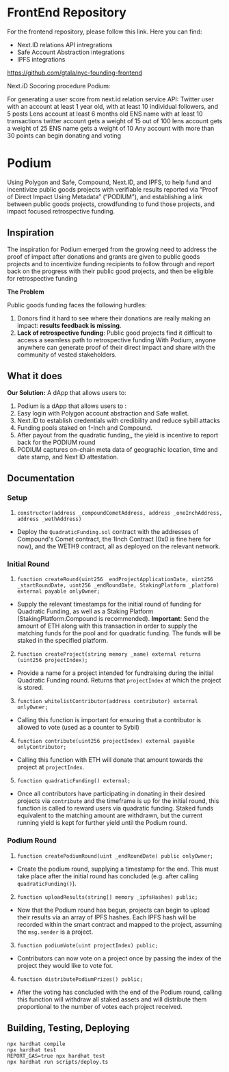 # FrontEnd Repository

For the frontend repository, please follow this link. Here you can find: 
-  Next.ID relations API intregrations
-  Safe Account Abstraction integrations
-  IPFS integrations

https://github.com/gtala/nyc-founding-frontend


Next.iD Socoring procedure Podium: 

For generating a user score from next.id relation service API:
Twitter user with an account at least 1 year old, with at least 10 individual followers, and 5 posts
Lens account at least 6 months old
ENS name with at least 10 transactions
twitter account gets a weight of 15 out of 100
lens account gets a weight of 25
ENS name gets a weight of 10 
Any account with more than 30 points can begin donating and voting

# Podium
Using Polygon and Safe, Compound, Next.ID, and IPFS, to help fund and incentivize public goods projects with verifiable results reported via “Proof of Direct Impact Using Metadata” (“PODIUM”), and establishing a link between public goods projects, crowdfunding to fund those projects, and impact focused retrospective funding.

## Inspiration
The inspiration for Podium emerged from the growing need to address the proof of impact after donations and grants are given to public goods projects and to incentivize funding recipients to follow through and report back on the progress with their public good projects, and then be eligible for retrospective funding
 
**The Problem**

Public goods funding faces the following hurdles:
1. Donors find it hard to see where their donations are really making an impact: **results feedback is missing**.
2. **Lack of retrospective funding**: Public good projects find it difficult to access a seamless path to retrospective funding
With Podium, anyone anywhere can generate proof of their direct impact and share with the community of vested stakeholders. 

## What it does
**Our Solution:** A dApp that allows users to:
1. Podium is a dApp that allows users to :
2. Easy login with Polygon account abstraction and Safe wallet. 
3. Next.ID to establish credentials with credibility and reduce sybill attacks
4. Funding pools staked on 1-Inch and Compound.  
5. After payout from the quadratic funding,, the yield is incentive to report back for the PODIUM round
6. PODIUM captures on-chain meta data of geographic location, time and date stamp, and Next ID attestation. 

## Documentation

### Setup

1. `constructor(address _compoundCometAddress, address _oneInchAddress, address _wethAddress)`
* Deploy the `QuadraticFunding.sol` contract with the addresses of Compound's Comet contract, the 1Inch Contract (0x0 is fine here for now), and the WETH9 contract, all as deployed on the relevant network.

### Initial Round

1. `function createRound(uint256 _endProjectApplicationDate, uint256 _startRoundDate, uint256 _endRoundDate, StakingPlatform _platform) external payable onlyOwner;`
* Supply the relevant timestamps for the initial round of funding for Quadratic Funding, as well as a Staking Platform (StakingPlatform.Compound is recommended). **Important**: Send the amount of ETH along with this transaction in order to supply the matching funds for the pool and for quadratic funding. The funds will be staked in the specified platform.

2. `function createProject(string memory _name) external returns (uint256 projectIndex);`
* Provide a name for a project intended for fundraising during the initial Quadratic Funding round. Returns that `projectIndex` at which the project is stored.

3. `function whitelistContributor(address contributor) external onlyOwner;`
* Calling this function is important for ensuring that a contributor is allowed to vote (used as a counter to Sybil)

4. `function contribute(uint256 projectIndex) external payable onlyContributor;`
* Calling this function with ETH will donate that amount towards the project at `projectIndex`.

5. `function quadraticFunding() external;`
* Once all contributors have participating in donating in their desired projects via `contribute` and the timeframe is up for the initial round, this function is called to reward users via quadratic funding. Staked funds equivalent to the matching amount are withdrawn, but the current running yield is kept for further yield until the Podium round.

### Podium Round

1. `function createPodiumRound(uint _endRoundDate) public onlyOwner;`
* Create the podium round, supplying a timestamp for the end. This must take place after the initial round has concluded (e.g. after calling `quadraticFunding()`).

2. `function uploadResults(string[] memory _ipfsHashes) public;`
* Now that the Podium round has begun, projects can begin to upload their results via an array of IPFS hashes. Each IPFS hash will be recorded within the smart contract and mapped to the project, assuming the `msg.sender` is a project.

3. `function podiumVote(uint projectIndex) public;`
* Contributors can now vote on a project once by passing the index of the project they would like to vote for.

4. `function distributePodiumPrizes() public;`
* After the voting has concluded with the end of the Podium round, calling this function will withdraw all staked assets and will distribute them proportional to the number of votes each project received.

## Building, Testing, Deploying
```
npx hardhat compile
npx hardhat test
REPORT_GAS=true npx hardhat test
npx hardhat run scripts/deploy.ts
```
